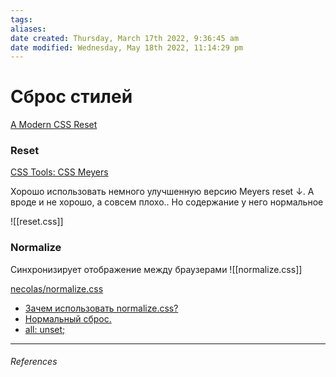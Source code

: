 ```yaml
---
tags: 
aliases: 
date created: Thursday, March 17th 2022, 9:36:45 am
date modified: Wednesday, May 18th 2022, 11:14:29 pm
---
```


# Сброс стилей

[A Modern CSS Reset](https://piccalil.li/blog/a-modern-css-reset/)

### Reset

[CSS Tools:  CSS Meyers](https://meyerweb.com/eric/tools/css/reset/)

Хорошо использовать немного улучшенную версию Meyers reset ↓. А вроде и не хорошо, а совсем плохо.. Но содержание у него нормальное

![[reset.css]]

### Normalize

Синхронизирует отображение между браузерами
![[normalize.css]]

[necolas/normalize.css](https://github.com/necolas/normalize.css)

- [Зачем использовать normalize.css?](https://htmlacademy.ru/blog/64-about-normalize-css)
- [Нормальный сброс.](https://www.youtube.com/watch?v=KGYmOlNteas&t=48s)
- [all: unset;](https://developer.mozilla.org/en-US/docs/Web/CSS/all)
---

###### References
